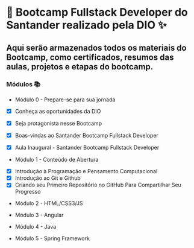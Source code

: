 # 🚀 Bootcamp Fullstack Developer do Santander realizado pela DIO ✨

## Aqui serão armazenados todos os materiais do Bootcamp, como certificados, resumos das aulas, projetos e etapas do bootcamp.


### Módulos 📚

* Módulo 0 - Prepare-se para sua jornada
- [x] Conheça as oportunidades da DIO
- [x] Seja protagonista nesse Bootcamp
- [x] Boas-vindas ao Santander Bootcamp Fullstack Developer
- [x] Aula Inaugural - Santander Bootcamp Fullstack Developer


* Módulo 1 - Conteúdo de Abertura
- [x] Introdução à Programação e Pensamento Computacional
- [x] Introdução ao Git e Github
- [x] Criando seu Primeiro Repositório no GitHub Para Compartilhar Seu Progresso

* Módulo 2 - HTML/CSS3/JS


* Módulo 3 - Angular

* Módulo 4 - Java

* Módulo 5 - Spring Framework
